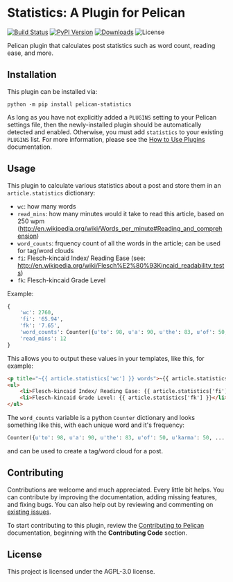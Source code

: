 Statistics: A Plugin for Pelican
====================================================

[![Build Status](https://img.shields.io/github/actions/workflow/status/pelican-plugins/statistics/main.yml?branch=main)](https://github.com/pelican-plugins/statistics/actions)
[![PyPI Version](https://img.shields.io/pypi/v/pelican-statistics)](https://pypi.org/project/pelican-statistics/)
[![Downloads](https://img.shields.io/pypi/dm/pelican-statistics)](https://pypi.org/project/pelican-statistics/)
![License](https://img.shields.io/pypi/l/pelican-statistics?color=blue)

Pelican plugin that calculates post statistics such as word count, reading ease, and more.

Installation
------------

This plugin can be installed via:

    python -m pip install pelican-statistics

As long as you have not explicitly added a `PLUGINS` setting to your Pelican settings file, then the newly-installed plugin should be automatically detected and enabled. Otherwise, you must add `statistics` to your existing `PLUGINS` list. For more information, please see the [How to Use Plugins](https://docs.getpelican.com/en/latest/plugins.html#how-to-use-plugins) documentation.

Usage
-----

This plugin to calculate various statistics about a post and store them in an `article.statistics` dictionary:

- `wc`: how many words
- `read_mins`: how many minutes would it take to read this article, based on 250 wpm (http://en.wikipedia.org/wiki/Words_per_minute#Reading_and_comprehension)
- `word_counts`: frquency count of all the words in the article; can be used for tag/word clouds
- `fi`: Flesch-kincaid Index/ Reading Ease (see: http://en.wikipedia.org/wiki/Flesch%E2%80%93Kincaid_readability_tests)
- `fk`: Flesch-kincaid Grade Level

Example:

```python
{
    'wc': 2760,
    'fi': '65.94',
    'fk': '7.65',
    'word_counts': Counter({u'to': 98, u'a': 90, u'the': 83, u'of': 50, ...}),
    'read_mins': 12
}
```

This allows you to output these values in your templates, like this, for example:

```html
<p title="~{{ article.statistics['wc'] }} words">~{{ article.statistics['read_mins'] }} min read</p>
<ul>
    <li>Flesch-kincaid Index/ Reading Ease: {{ article.statistics['fi'] }}</li>
    <li>Flesch-kincaid Grade Level: {{ article.statistics['fk'] }}</li>
</ul>
```

The `word_counts` variable is a python `Counter` dictionary and looks something like this, with each unique word and it's frequency:

```python
Counter({u'to': 98, u'a': 90, u'the': 83, u'of': 50, u'karma': 50, .....
```

and can be used to create a tag/word cloud for a post.

Contributing
------------

Contributions are welcome and much appreciated. Every little bit helps. You can contribute by improving the documentation, adding missing features, and fixing bugs. You can also help out by reviewing and commenting on [existing issues][].

To start contributing to this plugin, review the [Contributing to Pelican][] documentation, beginning with the **Contributing Code** section.

[existing issues]: https://github.com/pelican-plugins/statistics/issues
[Contributing to Pelican]: https://docs.getpelican.com/en/latest/contribute.html

License
-------

This project is licensed under the AGPL-3.0 license.
